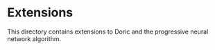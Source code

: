 Extensions
==============

This directory contains extensions to Doric and the progressive neural network algorithm.
